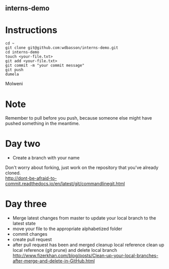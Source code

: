 ## interns-demo
# Instructions
```
cd ~
git clone git@github.com:wdbasson/interns-demo.git
cd interns-demo
touch <your-file.txt>
git add <your-file.txt>
git commit -m "your commit message"
git push
dumela
```
Molweni

# Note
Remember to pull before you push, because someone else might have pushed something in the meantime.  

# Day two
- Create a branch with your name  

Don't worry about forking, just work on the repository that you've already cloned.  
http://dont-be-afraid-to-commit.readthedocs.io/en/latest/git/commandlinegit.html  

# Day three
- Merge latest changes from master to update your local branch to the latest state  
- move your file to the appropriate alphabetized folder  
- commit changes  
- create pull request  
- after pull request has been and merged cleanup local reference clean up local reference (git prune) and delete local branch  
http://www.fizerkhan.com/blog/posts/Clean-up-your-local-branches-after-merge-and-delete-in-GitHub.html
